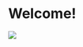 # Welcome!

![](http://img10.deviantart.net/9ed1/i/2014/290/4/b/welcome_to_the_internet_by_frenzyknuckles-d837jxx.png)
